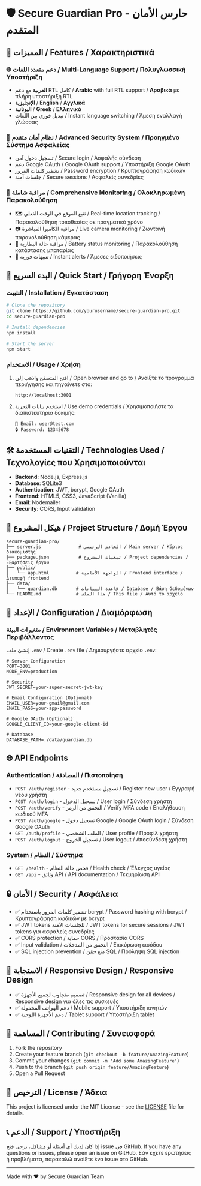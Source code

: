 # 🛡️ Secure Guardian Pro - حارس الأمان المتقدم

## 🌟 المميزات / Features / Χαρακτηριστικά

### 🌐 دعم متعدد اللغات / Multi-Language Support / Πολυγλωσσική Υποστήριξη
- **العربية** مع دعم RTL كامل / **Arabic** with full RTL support / **Αραβικά** με πλήρη υποστήριξη RTL
- **الإنجليزية** / **English** / **Αγγλικά**
- **اليونانية** / **Greek** / **Ελληνικά**
- تبديل فوري بين اللغات / Instant language switching / Άμεση εναλλαγή γλώσσας

### 🔐 نظام أمان متقدم / Advanced Security System / Προηγμένο Σύστημα Ασφαλείας
- تسجيل دخول آمن / Secure login / Ασφαλής σύνδεση
- دعم Google OAuth / Google OAuth support / Υποστήριξη Google OAuth
- تشفير كلمات المرور / Password encryption / Κρυπτογράφηση κωδικών
- جلسات آمنة / Secure sessions / Ασφαλείς συνεδρίες

### 📱 مراقبة شاملة / Comprehensive Monitoring / Ολοκληρωμένη Παρακολούθηση
- 🗺️ تتبع الموقع في الوقت الفعلي / Real-time location tracking / Παρακολούθηση τοποθεσίας σε πραγματικό χρόνο
- 📷 مراقبة الكاميرا المباشرة / Live camera monitoring / Ζωντανή παρακολούθηση κάμερας
- 🔋 مراقبة حالة البطارية / Battery status monitoring / Παρακολούθηση κατάστασης μπαταρίας
- 🔔 تنبيهات فورية / Instant alerts / Άμεσες ειδοποιήσεις

## 🚀 البدء السريع / Quick Start / Γρήγορη Έναρξη

### التثبيت / Installation / Εγκατάσταση

```bash
# Clone the repository
git clone https://github.com/yourusername/secure-guardian-pro.git
cd secure-guardian-pro

# Install dependencies
npm install

# Start the server
npm start
```

### الاستخدام / Usage / Χρήση

1. افتح المتصفح واذهب إلى / Open browser and go to / Ανοίξτε το πρόγραμμα περιήγησης και πηγαίνετε στο:
   ```
   http://localhost:3001
   ```

2. استخدم بيانات التجربة / Use demo credentials / Χρησιμοποιήστε τα διαπιστευτήρια δοκιμής:
   ```
   📧 Email: user@test.com
   🔒 Password: 12345678
   ```

## 🛠️ التقنيات المستخدمة / Technologies Used / Τεχνολογίες που Χρησιμοποιούνται

- **Backend**: Node.js, Express.js
- **Database**: SQLite3
- **Authentication**: JWT, bcrypt, Google OAuth
- **Frontend**: HTML5, CSS3, JavaScript (Vanilla)
- **Email**: Nodemailer
- **Security**: CORS, Input validation

## 📁 هيكل المشروع / Project Structure / Δομή Έργου

```
secure-guardian-pro/
├── server.js              # الخادم الرئيسي / Main server / Κύριος διακομιστής
├── package.json           # تبعيات المشروع / Project dependencies / Εξαρτήσεις έργου
├── public/
│   └── app.html          # الواجهة الأمامية / Frontend interface / Διεπαφή frontend
├── data/
│   └── guardian.db       # قاعدة البيانات / Database / Βάση δεδομένων
└── README.md             # هذا الملف / This file / Αυτό το αρχείο
```

## 🔧 الإعداد / Configuration / Διαμόρφωση

### متغيرات البيئة / Environment Variables / Μεταβλητές Περιβάλλοντος

إنشئ ملف `.env` / Create `.env` file / Δημιουργήστε αρχείο `.env`:

```env
# Server Configuration
PORT=3001
NODE_ENV=production

# Security
JWT_SECRET=your-super-secret-jwt-key

# Email Configuration (Optional)
EMAIL_USER=your-gmail@gmail.com
EMAIL_PASS=your-app-password

# Google OAuth (Optional)
GOOGLE_CLIENT_ID=your-google-client-id

# Database
DATABASE_PATH=./data/guardian.db
```

## 🌐 API Endpoints

### Authentication / المصادقة / Πιστοποίηση
- `POST /auth/register` - تسجيل مستخدم جديد / Register new user / Εγγραφή νέου χρήστη
- `POST /auth/login` - تسجيل الدخول / User login / Σύνδεση χρήστη
- `POST /auth/verify` - التحقق من الرمز / Verify MFA code / Επαλήθευση κωδικού MFA
- `POST /auth/google` - تسجيل دخول Google / Google OAuth login / Σύνδεση Google OAuth
- `GET /auth/profile` - الملف الشخصي / User profile / Προφίλ χρήστη
- `POST /auth/logout` - تسجيل الخروج / User logout / Αποσύνδεση χρήστη

### System / النظام / Σύστημα
- `GET /health` - فحص حالة النظام / Health check / Έλεγχος υγείας
- `GET /api` - وثائق API / API documentation / Τεκμηρίωση API

## 🔒 الأمان / Security / Ασφάλεια

- ✅ تشفير كلمات المرور باستخدام bcrypt / Password hashing with bcrypt / Κρυπτογράφηση κωδικών με bcrypt
- ✅ JWT tokens للجلسات الآمنة / JWT tokens for secure sessions / JWT tokens για ασφαλείς συνεδρίες
- ✅ CORS protection / حماية CORS / Προστασία CORS
- ✅ Input validation / التحقق من المدخلات / Επικύρωση εισόδου
- ✅ SQL injection prevention / منع حقن SQL / Πρόληψη SQL injection

## 📱 الاستجابة / Responsive Design / Responsive Design

- ✅ تصميم متجاوب لجميع الأجهزة / Responsive design for all devices / Responsive design για όλες τις συσκευές
- ✅ دعم الهواتف المحمولة / Mobile support / Υποστήριξη κινητών
- ✅ دعم الأجهزة اللوحية / Tablet support / Υποστήριξη tablet

## 🤝 المساهمة / Contributing / Συνεισφορά

1. Fork the repository
2. Create your feature branch (`git checkout -b feature/AmazingFeature`)
3. Commit your changes (`git commit -m 'Add some AmazingFeature'`)
4. Push to the branch (`git push origin feature/AmazingFeature`)
5. Open a Pull Request

## 📄 الترخيص / License / Άδεια

This project is licensed under the MIT License - see the [LICENSE](LICENSE) file for details.

## 📞 الدعم / Support / Υποστήριξη

إذا كان لديك أي أسئلة أو مشاكل، يرجى فتح issue في GitHub.
If you have any questions or issues, please open an issue on GitHub.
Εάν έχετε ερωτήσεις ή προβλήματα, παρακαλώ ανοίξτε ένα issue στο GitHub.

---

Made with ❤️ by Secure Guardian Team